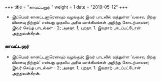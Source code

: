 ﻿+++
title = "காவட்டனார்  "
weight = 1
date = "2019-05-12"
+++


- இப்பெயர் கானட்டனாரெனவும் வழங்கும்; இவர் பாடலில் வந்துள்ள ‘வசைவு நிற்கு மிசைவு நிற்கும்’ என்பது முதலிய அரிய வாக்கியங்கள் அறிந்து கோடற்பாலன; இவர் செய்த பாடல்கள் - 2;  அகநா. 1;  புறநா. 1. இவராற் பாடப்பட்டோன் அந்துவன்கீரன். 
  
### காவட்டனார்  
- இப்பெயர் கானட்டனாரெனவும் வழங்கும்; இவர் பாடலில் வந்துள்ள ‘வசைவு நிற்கு மிசைவு நிற்கும்’ என்பது முதலிய அரிய வாக்கியங்கள் அறிந்து கோடற்பாலன; இவர் செய்த பாடல்கள் - 2;  அகநா. 1;  புறநா. 1. இவராற் பாடப்பட்டோன் அந்துவன்கீரன். 
